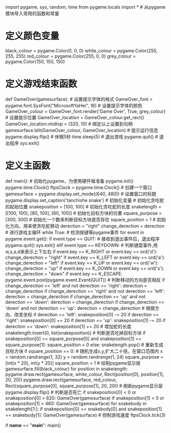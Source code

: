 import pygame, sys, random, time
from pygame.locals import *  # 从pygame模块导入常用的函数和常量

# 定义颜色变量
black_colour = pygame.Color(0, 0, 0)
white_colour = pygame.Color(255, 255, 255)
red_colour = pygame.Color(255, 0, 0)
grey_colour = pygame.Color(150, 150, 150)


# 定义游戏结束函数
def GameOver(gamesurface):
    # 设置提示字体的格式
    GameOver_font = pygame.font.SysFont("MicrosoftYaHei", 16)
    # 设置提示字体的颜色
    GameOver_colour = GameOver_font.render('Game Over', True, grey_colour)
    # 设置提示位置
    GameOver_location = GameOver_colour.get_rect()
    GameOver_location.midtop = (320, 10)
    # 绑定以上设置到句柄
    gamesurface.blit(GameOver_colour, GameOver_location)
    # 提示运行信息
    pygame.display.flip()
    # 休眠5秒
    time.sleep(5)
    # 退出游戏
    pygame.quit()
    # 退出程序
    sys.exit()


# 定义主函数
def main():
    # 初始化pygame，为使用硬件做准备
    pygame.init()
    pygame.time.Clock()
    ftpsClock = pygame.time.Clock()
    # 创建一个窗口
    gamesurface = pygame.display.set_mode((640, 480))
    # 设置窗口的标题
    pygame.display.set_caption('tanchishe snake')
    # 初始化变量
    # 初始化贪吃蛇的起始位置
    snakeposition = [100, 100]
    # 初始化贪吃蛇的长度
    snakelength = [[100, 100], [80, 100], [60, 100]]
    # 初始化目标方块的位置
    square_purpose = [300, 300]
    # 初始化一个数来判断目标方块是否存在
    square_position = 1
    # 初始化方向，用来使贪吃蛇移动
    derection = "right"
    change_derection = derection
    # 进行游戏主循环
    while True:
        # 检测按键等pygame事件
        for event in pygame.event.get():
            if event.type == QUIT:
                # 接收到退出事件后，退出程序
                pygame.quit()
                sys.exit()
            elif event.type == KEYDOWN:
                # 判断键盘事件,用w,s,a,d来表示上下左右
                if event.key == K_RIGHT or event.key == ord('d'):
                    change_derection = "right"
                if event.key == K_LEFT or event.key == ord('a'):
                    change_derection = "left"
                if event.key == K_UP or event.key == ord('w'):
                    change_derection = "up"
                if event.key == K_DOWN or event.key == ord('s'):
                    change_derection = "down"
                if event.key == K_ESCAPE:
                    pygame.event.post(pygame.event.Event(QUIT))
        # 判断移动的方向是否相反
        if change_derection == 'left' and not derection == 'right':
            derection = change_derection
        if change_derection == 'right' and not derection == 'left':
            derection = change_derection
        if change_derection == 'up' and not derection == 'down':
            derection = change_derection
        if change_derection == 'down' and not derection == 'up':
            derection = change_derection
        # 根据方向，改变坐标
        if derection == 'left':
            snakeposition[0] -= 20
        if derection == 'right':
            snakeposition[0] += 20
        if derection == 'up':
            snakeposition[1] -= 20
        if derection == 'down':
            snakeposition[1] += 20
        # 增加蛇的长度
        snakelength.insert(0, list(snakeposition))
        # 判断是否吃掉目标方块
        if snakeposition[0] == square_purpose[0] and snakeposition[1] == square_purpose[1]:
            square_position = 0
        else:
            snakelength.pop()
        # 重新生成目标方块
        if square_position == 0:
            # 随机生成x,y,扩大二十倍，在窗口范围内
            x = random.randrange(1, 32)
            y = random.randrange(1, 24)
            square_purpose = [int(x * 20), int(y * 20)]
            square_position = 1
        # 绘制pygame显示层
        gamesurface.fill(black_colour)
        for position in snakelength:
            pygame.draw.rect(gamesurface, white_colour, Rect(position[0], position[1], 20, 20))
            pygame.draw.rect(gamesurface, red_colour, Rect(square_purpose[0], square_purpose[1], 20, 20))
        # 刷新pygame显示层
        pygame.display.flip()
        # 判断是否死亡
        if snakeposition[0] < 0 or snakeposition[0] > 620:
            GameOver(gamesurface)
        if snakeposition[1] < 0 or snakeposition[1] > 460:
            GameOver(gamesurface)
        for snakebody in snakelength[1:]:
            if snakeposition[0] == snakebody[0] and snakeposition[1] == snakebody[1]:
                GameOver(gamesurface)
        # 控制游戏速度
        ftpsClock.tick(3)


if __name__ == "__main__":
    main()
